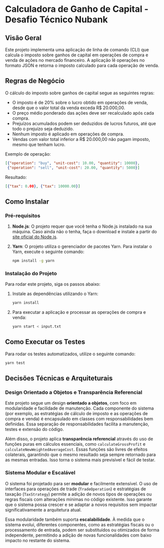 
# Calculadora de Ganho de Capital - Desafio Técnico Nubank

## Visão Geral

Este projeto implementa uma aplicação de linha de comando (CLI) que calcula o imposto sobre ganhos de capital em operações de compra e venda de ações no mercado financeiro. A aplicação lê operações no formato JSON e retorna o imposto calculado para cada operação de venda.

## Regras de Negócio

O cálculo do imposto sobre ganhos de capital segue as seguintes regras:

- O imposto é de 20% sobre o lucro obtido em operações de venda, desde que o valor total da venda exceda R$ 20.000,00.
- O preço médio ponderado das ações deve ser recalculado após cada compra.
- Prejuízos acumulados podem ser deduzidos de lucros futuros, até que todo o prejuízo seja deduzido.
- Nenhum imposto é aplicado em operações de compra.
- Vendas com valor total inferior a R$ 20.000,00 não pagam imposto, mesmo que tenham lucro.

Exemplo de operação:

```json
[{"operation": "buy", "unit-cost": 10.00, "quantity": 10000},
 {"operation": "sell", "unit-cost": 20.00, "quantity": 5000}]
```

Resultado:

```json
[{"tax": 0.00}, {"tax": 10000.00}]
```

## Como Instalar

### Pré-requisitos

1. **Node.js**: O projeto requer que você tenha o Node.js instalado na sua máquina. Caso ainda não o tenha, faça o download e instale a partir do [site oficial do Node.js](https://nodejs.org/).

2. **Yarn**: O projeto utiliza o gerenciador de pacotes Yarn. Para instalar o Yarn, execute o seguinte comando:

   ```bash
   npm install -g yarn
   ```

### Instalação do Projeto

Para rodar este projeto, siga os passos abaixo:

1. Instale as dependências utilizando o Yarn:

   ```bash
   yarn install
   ```

2. Para executar a aplicação e processar as operações de compra e venda:

   ```bash
   yarn start < input.txt
   ```

## Como Executar os Testes

Para rodar os testes automatizados, utilize o seguinte comando:

```bash
yarn test
```
## Decisões Técnicas e Arquiteturais

### Design Orientado a Objetos e Transparência Referencial

Este projeto segue um design **orientado a objetos**, com foco em modularidade e facilidade de manutenção. Cada componente do sistema (por exemplo, as estratégias de cálculo de imposto e as operações de compra e venda) é encapsulado em classes com responsabilidades bem definidas. Essa separação de responsabilidades facilita a manutenção, testes e extensão do código.

Além disso, o projeto aplica **transparência referencial** através do uso de funções puras em cálculos essenciais, como `calculateGrossProfit` e `calculateNewWeightedAverageCost`. Essas funções são livres de efeitos colaterais, garantindo que o mesmo resultado seja sempre retornado para as mesmas entradas. Isso torna o sistema mais previsível e fácil de testar.

### Sistema Modular e Escalável

O sistema foi projetado para ser **modular** e facilmente extensível. O uso de interfaces para operações de trade (`TradeOperation`) e estratégias de taxação (`TaxStrategy`) permite a adição de novos tipos de operações ou regras fiscais com alterações mínimas no código existente. Isso garante que o sistema possa crescer e se adaptar a novos requisitos sem impactar significativamente a arquitetura atual.

Essa modularidade também suporta **escalabilidade**. À medida que o sistema evolui, diferentes componentes, como as estratégias fiscais ou o processamento de entrada, podem ser substituídos ou otimizados de forma independente, permitindo a adição de novas funcionalidades com baixo impacto no restante do sistema.